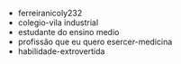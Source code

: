 - ferreiranicoly232
- colegio-vila industrial
- estudante do ensino medio
- profissâo que eu quero esercer-medicina
- habilidade-extrovertida
